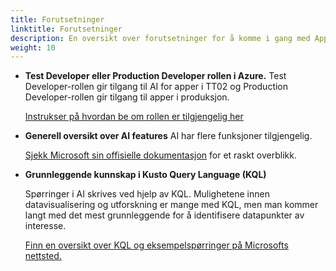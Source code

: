 ```yaml
---
title: Forutsetninger
linktitle: Forutsetninger
description: En oversikt over forutsetninger for å komme i gang med Application Insights med Altinn Apps.
weight: 10
---
```


- **Test Developer eller Production Developer rollen i Azure.**
    Test Developer-rollen gir tilgang til AI for apper i TT02 og Production Developer-rollen gir tilgang
    til apper i produksjon.

    [Instrukser på hvordan be om rollen er tilgjengelig her](../../getting-started/access-management/apps/#tilgang-til-logger-og-hemmeligheter)

- **Generell oversikt over AI features**
    AI har flere funksjoner tilgjengelig.

    [Sjekk Microsoft sin offisielle dokumentasjon](https://learn.microsoft.com/en-us/azure/azure-monitor/app/app-insights-overview?tabs=net)
    for et raskt overblikk.

- **Grunnleggende kunnskap i Kusto Query Language (KQL)**

    Spørringer i AI skrives ved hjelp av KQL. Mulighetene innen datavisualisering og utforskning er mange med KQL,
    men man kommer langt med det mest grunnleggende for å identifisere datapunkter av interesse.

    [Finn en oversikt over KQL og eksempelspørringer på Microsofts nettsted.](https://learn.microsoft.com/en-us/azure/data-explorer/kusto/query/)
